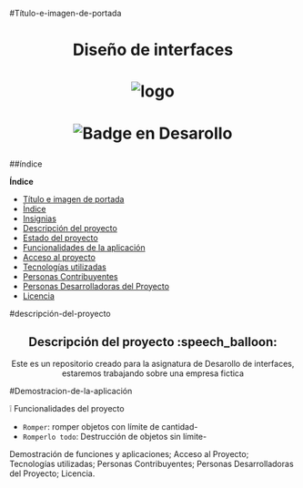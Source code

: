 #Título-e-imagen-de-portada
<h1 align="center"> Diseño de interfaces </h1>

<h1 align="center">
  
 ![logo](https://github.com/user-attachments/assets/5ee55a59-bec3-4367-8cf9-4baf04fde825) 
 </h1>

<h1 align="center">
  
![Badge en Desarollo](https://img.shields.io/badge/STATUS-EN%20DESAROLLO-red)
</h1>

##índice

<b>Índice</b>

* [Título e imagen de portada](#Título-e-imagen-de-portada)
* [Índice](#índice)
* [Insignias](#insignias)
* [Descripción del proyecto](#descripción-del-proyecto)
* [Estado del proyecto](#Estado-del-proyecto)
* [Funcionalidades de la aplicación](#Demostracion-de-la-aplicación)
* [Acceso al proyecto](#acceso-proyecto)
* [Tecnologías utilizadas](#tecnologías-utilizadas)
* [Personas Contribuyentes](#personas-contribuyentes)
* [Personas Desarrolladoras del Proyecto](#personas-desarrolladoras)
* [Licencia](#licencia)

#descripción-del-proyecto

<h2 align="center">  Descripción del proyecto :speech_balloon: </h2>
<p align="center"> Este es un repositorio creado para la asignatura de Desarollo de interfaces, estaremos trabajando sobre una empresa fictica</p>

#Demostracion-de-la-aplicación

:grey_exclamation: Funcionalidades del proyecto

- `Romper`: romper objetos con límite de cantidad-
- `Romperlo todo`: Destrucción de objetos sin límite- 

  

Demostración de funciones y aplicaciones;
Acceso al Proyecto;
Tecnologías utilizadas;
Personas Contribuyentes;
Personas Desarrolladoras del Proyecto;
Licencia.
